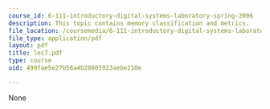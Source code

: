 ```yaml
---
course_id: 6-111-introductory-digital-systems-laboratory-spring-2006
description: This topic contains memory classification and metrics.
file_location: /coursemedia/6-111-introductory-digital-systems-laboratory-spring-2006/499fae5e27b58a4b28605923aebe210e_lec7.pdf
file_type: application/pdf
layout: pdf
title: lec7.pdf
type: course
uid: 499fae5e27b58a4b28605923aebe210e

---
```

None